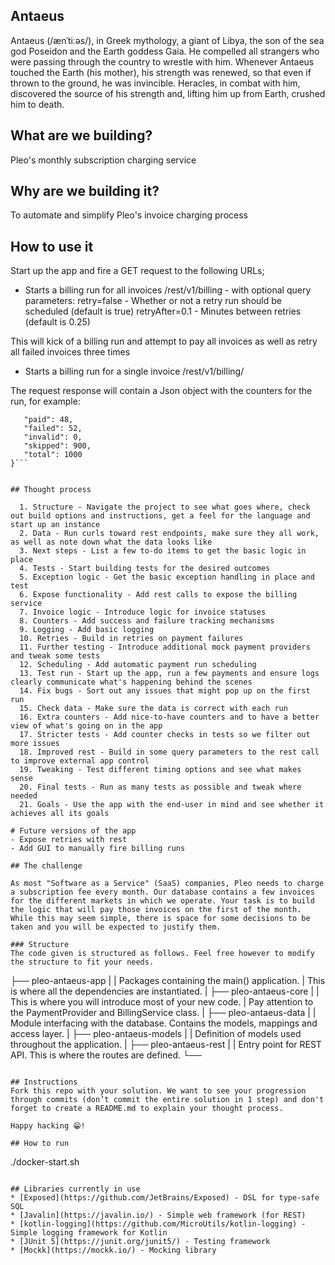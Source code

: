 ## Antaeus

Antaeus (/ænˈtiːəs/), in Greek mythology, a giant of Libya, the son of the sea god Poseidon and the Earth goddess Gaia. He compelled all strangers who were passing through the country to wrestle with him. Whenever Antaeus touched the Earth (his mother), his strength was renewed, so that even if thrown to the ground, he was invincible. Heracles, in combat with him, discovered the source of his strength and, lifting him up from Earth, crushed him to death.

## What are we building?

Pleo's monthly subscription charging service

## Why are we building it?

To automate and simplify Pleo's invoice charging process

## How to use it

Start up the app and fire a GET request to the following URLs;

- Starts a billing run for all invoices
/rest/v1/billing - with optional query parameters:
retry=false - Whether or not a retry run should be scheduled (default is true)
retryAfter=0.1 - Minutes between retries (default is 0.25)

This will kick of a billing run and attempt to pay all invoices as well as retry all failed invoices three times

- Starts a billing run for a single invoice
/rest/v1/billing/<invoice-id>

The request response will contain a Json object with the counters for the run, for example:
```{
   "paid": 48,
   "failed": 52,
   "invalid": 0,
   "skipped": 900,
   "total": 1000
}```


## Thought process

  1. Structure - Navigate the project to see what goes where, check out build options and instructions, get a feel for the language and start up an instance
  2. Data - Run curls toward rest endpoints, make sure they all work, as well as note down what the data looks like
  3. Next steps - List a few to-do items to get the basic logic in place
  4. Tests - Start building tests for the desired outcomes
  5. Exception logic - Get the basic exception handling in place and test
  6. Expose functionality - Add rest calls to expose the billing service
  7. Invoice logic - Introduce logic for invoice statuses
  8. Counters - Add success and failure tracking mechanisms
  9. Logging - Add basic logging
  10. Retries - Build in retries on payment failures
  11. Further testing - Introduce additional mock payment providers and tweak some tests
  12. Scheduling - Add automatic payment run scheduling
  13. Test run - Start up the app, run a few payments and ensure logs clearly communicate what's happening behind the scenes
  14. Fix bugs - Sort out any issues that might pop up on the first run
  15. Check data - Make sure the data is correct with each run
  16. Extra counters - Add nice-to-have counters and to have a better view of what's going on in the app
  17. Stricter tests - Add counter checks in tests so we filter out more issues
  18. Improved rest - Build in some query parameters to the rest call to improve external app control
  19. Tweaking - Test different timing options and see what makes sense
  20. Final tests - Run as many tests as possible and tweak where needed
  21. Goals - Use the app with the end-user in mind and see whether it achieves all its goals

# Future versions of the app
- Expose retries with rest
- Add GUI to manually fire billing runs

## The challenge

As most "Software as a Service" (SaaS) companies, Pleo needs to charge a subscription fee every month. Our database contains a few invoices for the different markets in which we operate. Your task is to build the logic that will pay those invoices on the first of the month. While this may seem simple, there is space for some decisions to be taken and you will be expected to justify them.

### Structure
The code given is structured as follows. Feel free however to modify the structure to fit your needs.
```
├── pleo-antaeus-app
|
|       Packages containing the main() application. 
|       This is where all the dependencies are instantiated.
|
├── pleo-antaeus-core
|
|       This is where you will introduce most of your new code.
|       Pay attention to the PaymentProvider and BillingService class.
|
├── pleo-antaeus-data
|
|       Module interfacing with the database. Contains the models, mappings and access layer.
|
├── pleo-antaeus-models
|
|       Definition of models used throughout the application.
|
├── pleo-antaeus-rest
|
|        Entry point for REST API. This is where the routes are defined.
└──
```

## Instructions
Fork this repo with your solution. We want to see your progression through commits (don’t commit the entire solution in 1 step) and don't forget to create a README.md to explain your thought process.

Happy hacking 😁!

## How to run
```
./docker-start.sh
```

## Libraries currently in use
* [Exposed](https://github.com/JetBrains/Exposed) - DSL for type-safe SQL
* [Javalin](https://javalin.io/) - Simple web framework (for REST)
* [kotlin-logging](https://github.com/MicroUtils/kotlin-logging) - Simple logging framework for Kotlin
* [JUnit 5](https://junit.org/junit5/) - Testing framework
* [Mockk](https://mockk.io/) - Mocking library
